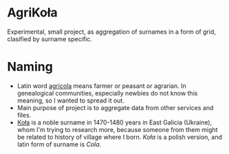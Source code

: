 # AgriKoła

Experimental, small project, as aggregation of surnames in a form of grid, clasified by surname specific. 

# Naming

- Latin word [agricola](https://glosbe.com/la/en/agricola) means farmer or peasant or agrarian. In genealogical communities, especially newbies do not know this meaning, so I wanted to spread it out.
- Main purpose of project is to aggregate data from other services and files.
- [Koła](https://en.wikipedia.org/wiki/Ko%C5%82a) is a noble surname in 1470-1480 years in East Galicia (Ukraine), whom I'm trying to research more, because someone from them might be related to history of village where I born. _Koła_ is a polish version, and latin form of surname is _Cola_.

